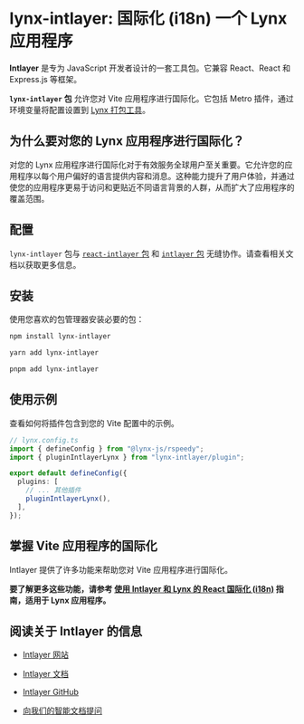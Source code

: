 # lynx-intlayer: 国际化 (i18n) 一个 Lynx 应用程序

**Intlayer** 是专为 JavaScript 开发者设计的一套工具包。它兼容 React、React 和 Express.js 等框架。

**`lynx-intlayer` 包** 允许您对 Vite 应用程序进行国际化。它包括 Metro 插件，通过环境变量将配置设置到 [Lynx 打包工具](https://lynxjs.org/index.html)。

## 为什么要对您的 Lynx 应用程序进行国际化？

对您的 Lynx 应用程序进行国际化对于有效服务全球用户至关重要。它允许您的应用程序以每个用户偏好的语言提供内容和消息。这种能力提升了用户体验，并通过使您的应用程序更易于访问和更贴近不同语言背景的人群，从而扩大了应用程序的覆盖范围。

## 配置

`lynx-intlayer` 包与 [`react-intlayer` 包](https://github.com/aymericzip/intlayer/blob/main/docs/zh/packages/react-intlayer/index.md) 和 [`intlayer` 包](https://github.com/aymericzip/intlayer/blob/main/docs/zh/packages/intlayer/index.md) 无缝协作。请查看相关文档以获取更多信息。

## 安装

使用您喜欢的包管理器安装必要的包：

```bash packageManager="npm"
npm install lynx-intlayer
```

```bash packageManager="yarn"
yarn add lynx-intlayer
```

```bash packageManager="pnpm"
pnpm add lynx-intlayer
```

## 使用示例

查看如何将插件包含到您的 Vite 配置中的示例。

```ts
// lynx.config.ts
import { defineConfig } from "@lynx-js/rspeedy";
import { pluginIntlayerLynx } from "lynx-intlayer/plugin";

export default defineConfig({
  plugins: [
    // ... 其他插件
    pluginIntlayerLynx(),
  ],
});
```

## 掌握 Vite 应用程序的国际化

Intlayer 提供了许多功能来帮助您对 Vite 应用程序进行国际化。

**要了解更多这些功能，请参考 [使用 Intlayer 和 Lynx 的 React 国际化 (i18n)](https://github.com/aymericzip/intlayer/blob/main/docs/zh/intlayer_with_lynx+react.md) 指南，适用于 Lynx 应用程序。**

## 阅读关于 Intlayer 的信息

- [Intlayer 网站](https://intlayer.org)
- [Intlayer 文档](https://intlayer.org/doc)
- [Intlayer GitHub](https://github.com/aymericzip/intlayer)

- [向我们的智能文档提问](https://intlayer.org/docchat)
